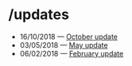 # /updates

* 16/10/2018 — [October update](/updates/3.html)
* 03/05/2018 — [May update](/updates/2.html)
* 06/02/2018 — [February update](/updates/1.html)
